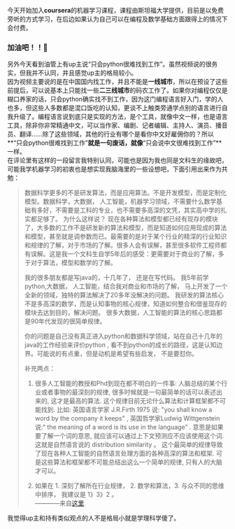 今天开始加入**coursera**的机器学习课程，课程由斯坦福大学提供，目前是以免费旁听的方式学习，在后边如果认为自己可以在编程及数学基础方面跟得上的情况下会付费。  
### 加油吧！！💪

另外今天看到油管上有up主说“只会python很难找到工作”。虽然视频说的很务实，但我并不认同，并且感觉up主的格局较小。  
因为视频主要说的是在中国国内找工作，并且不能是**一线城市**，所以在预设了这些前提后，可以说基本上只能找一些**二三线城市**的码农工作了。如果你对编程仅仅是糊口养家的话，只会python确实找不到工作，因为这门编程语言好入门，学的人也多，但这些人多数都是混口饭吃的认知，更谈不上触类旁通学点别的语言进行自我升级了。编程语言说到底只是实现的方法，是个工具，就像中文一样，也是语言工具，除非你非常精通中文，可以当作家、编剧、记者编辑、主持人、演员、播音员、翻译……除了这些领域，其他的行业有哪个是看你中文好雇佣你的？所以**“只会python很难找到工作”**就是一句废话，就像**“只会说中文很难找到工作”**一样。  
在评论里有这样的一段留言我特别认同，可能也是因为我也同是文科生的缘故吧，可能我学机器学习的初衷也是想实现我脑海里的一些设想吧，下面引用出来作为共勉：  

> 数据科学更多的不是研发算法，而是应用算法。不是开发模型，而是定制化模型。数据科学，大数据， 人工智能，机器学习领域，不需要什么数学基础有多好，不需要是工科的专业，也不需要多高深的文凭，其实高中学的扎实都足够了。 为什么这样说？ 现在各种算法和模型都已经有现存的模块了，大多数的工作不是研发新的算法和模型，而是知道如何应用现成的算法和模型，甚至就是调参数而已。最需要的是对于某个行业的精深的行业知识和规律的了解，对于市场的了解。很多人会有误解，甚至很多软件工程师都有误解。这是我一个文科生自学5年后的感受：更需要对于商业的了解，多于对于算法，模型和数学的了解。
>
>我的很多朋友都是写java的，十几年了， 还是在写代码。 我5年前学python,大数据， 人工智能，结合我对商业和市场的了解， 马上开发了一个全新的领域，独特的算法解决了20多年没解决的问题。 我研发的算法核心不是多高深的数学，而是认知事物的核心规律，知道如何整合和借鉴现存的模块去达到目的，解决问题。 很多大数据，人工智能的算法的核心思路都是90年代发现的很简单规律。
>
>你的问题是自己没有真正进入python和数据科学领域，站在自己十几年的java的工作经验来评价python , 看不到python的成长的路径，这是认知边界。可能说的有点重，但是动机是希望有些启发， 不是要怼你。
>
>补充两点： 
>1. 很多人工智能的教授和Phd到现在都不明白的一件事:  人脑总结的某个行业或者事物的最深刻的规律, 很多时候就是一句最简单的话可以表述出来的, 这才是最高的算法. 这个规律目前无论什么算法和计算框架都不可能找到. 比如: 英国语言学家 J.R.Firth 1975 说: "you shall know a word by the company it keeps" , 英国哲学家Ludwig Wittgenstein 说:“ the meaning of a word is its use in the language” . 意思是如果要了解一个词的意思, 就应该可以通过上下文预测应不应该使用这个词. 这就是自然语言说的 distribution similarity 。 这个最简单的规律导致了现在各种人工智能的自然语言处理方面的各种高深的算法和框架. 可是这些算法和框架都不可能总结出这么一个简单的规律, 只有人的大脑才可以。
>
>2.  如果在 1. 深刻了解所在行业规律， 2. 数学和算法，3. 与众不同的思维 中排序， 我建议是 1》3》2 。  
>————来自[这里](https://www.youtube.com/watch?v=nZ8rnYG1c_I&ab_channel=CodeSheep%E7%A8%8B%E5%BA%8F%E7%BE%8A)

我觉得up主和持有类似观点的人不是格局小就是学理科学傻了。
